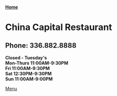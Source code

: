 #### [Home](https://chuckbyrum2.github.io/)

# China Capital Restaurant
## Phone: 336.882.8888

**Closed - Tuesday's** <br>
**Mon-Thurs 11:00AM-9:30PM** <br>
**Fri 11:00AM-9:30PM** <br>
**Sat  12:30PM-9:30PM** <br>
**Sun 11:00AM-9:00PM** <br>

[Menu](https://www.allmenus.com/nc/high-point/646930-china-capital-restaurant/menu/)
